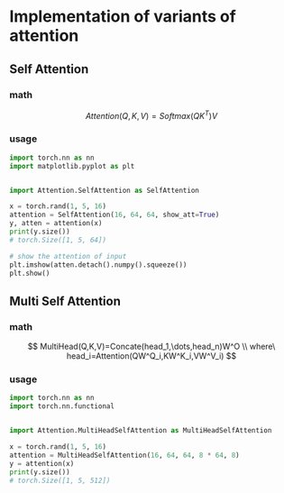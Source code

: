 # Implementation of variants of attention

## Self Attention



### math

$$
Attention(Q,K,V)=Softmax(QK^T)V
$$

### usage

```python
import torch.nn as nn
import matplotlib.pyplot as plt


import Attention.SelfAttention as SelfAttention

x = torch.rand(1, 5, 16)
attention = SelfAttention(16, 64, 64, show_att=True)
y, atten = attention(x)
print(y.size())
# torch.Size([1, 5, 64])

# show the attention of input
plt.imshow(atten.detach().numpy().squeeze())
plt.show()
```

## Multi Self Attention

### math

$$
MultiHead(Q,K,V)=Concate(head_1,\dots,head_n)W^O \\
where\ head_i=Attention(QW^Q_i,KW^K_i,VW^V_i)
$$

### usage

```python
import torch.nn as nn
import torch.nn.functional


import Attention.MultiHeadSelfAttention as MultiHeadSelfAttention

x = torch.rand(1, 5, 16)
attention = MultiHeadSelfAttention(16, 64, 64, 8 * 64, 8)
y = attention(x)
print(y.size())
# torch.Size([1, 5, 512])
```